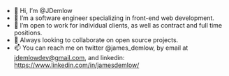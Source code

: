 - 👋 Hi, I’m @JDemlow
- 👀 I’m a software engineer specializing in front-end web development.
- 🌱 I’m open to work for individual clients, as well as contract and full time positions.
- 💞️ Always looking to collaborate on open source projects.
- 📫 You can reach me on twitter @james_demlow, by email at jdemlowdev@gmail.com, and linkedin: https://www.linkedin.com/in/jamesdemlow/

<!---
JDemlow/JDemlow is a ✨ special ✨ repository because its `README.md` (this file) appears on your GitHub profile.
You can click the Preview link to take a look at your changes.
--->
